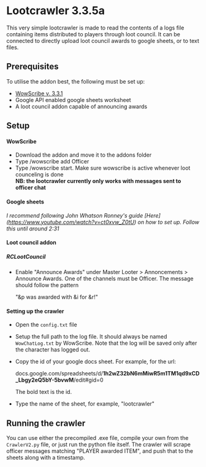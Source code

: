 # Lootcrawler 3.3.5a
This very simple lootcrawler is made to read the contents of a logs file containing items distributed to players through loot council. It can be connected to directly upload
loot council awards to google sheets, or to text files.

## Prerequisites
To utilise the addon best, the following must be set up:
* [WowScribe v. 3.3.1](https://www.curseforge.com/wow/addons/wowscribe/files/400551)
* Google API enabled google sheets worksheet
* A loot council addon capable of announcing awards

## Setup
#### WowScribe
* Download the addon and move it to the addons folder
* Type /wowscribe add Officer
* Type /wowscribe start. Make sure wowscribe is active whenever loot counceling is done  
**NB: the lootcrawler currently only works with messages sent to officer chat**

#### Google sheets
*I recommend following John Whatson Ronney's guide [Here] (https://www.youtube.com/watch?v=ct0xvw_Z0tU) on how to set up. Follow this until around 2:31*

#### Loot council addon
##### RCLootCouncil
* Enable "Announce Awards" under Master Looter > Annoncements > Announce Awards. One of the channels must be Officer. The message should follow the pattern 
  
  "&p was awarded with &i for &r!"

#### Setting up the crawler
* Open the ```config.txt``` file
* Setup the full path to the log file. It should always be named ```WowChatLog.txt``` by WowScribe. Note that the log will be saved only after the character has logged out.
* Copy the id of your google docs sheet. For example, for the url:

  docs.google.com/spreadsheets/d/__1h2wZ32bN6mMiwR5m1TM1qd9xCD_Lbgy2eQ5bY-5bvwM__/edit#gid=0

  The bold text is the id.
* Type the name of the sheet, for example, "lootcrawler"


## Running the crawler
You can use either the precompiled .exe file, compile your own from the ```CrawlerV2.py``` file, or just run the python file itself.
The crawler will scrape officer messages matching "PLAYER awarded ITEM", and push that to the sheets along with a timestamp.
